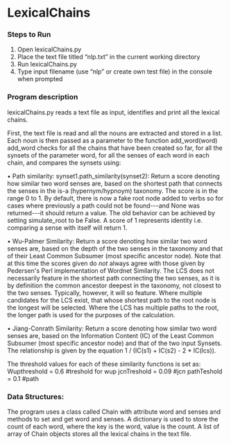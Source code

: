 # LexicalChains

### Steps to Run
1.	Open lexicalChains.py
2.	Place the text file titled “nlp.txt” in the current working directory
3.	Run lexicalChains.py
4.	Type input filename (use “nlp” or create own test file) in the console when prompted


### Program description

lexicalChains.py reads a text file as input, identifies and print all the lexical chains.

First, the text file is read and all the nouns are extracted and stored in a list. 
Each noun is then passed as a parameter to the function add_word(word)
add_word checks for all the chains that have been created so far, for all the synsets of the parameter word, for all the senses of each word in each chain,
and compares the synsets using:

•	Path similarity: 
synset1.path_similarity(synset2): Return a score denoting how similar two word senses are, based on the shortest path that connects the senses in the is-a (hypernym/hypnoym) taxonomy. The score is in the range 0 to 1. By default, there is now a fake root node added to verbs so for cases where previously a path could not be found---and None was returned---it should return a value. The old behavior can be achieved by setting simulate_root to be False. A score of 1 represents identity i.e. comparing a sense with itself will return 1.

•	Wu-Palmer Similarity:
Return a score denoting how similar two word senses are, based on the depth of the two senses in the taxonomy and that of their Least Common Subsumer (most specific ancestor node). Note that at this time the scores given do _not_ always agree with those given by Pedersen's Perl implementation of Wordnet Similarity. The LCS does not necessarily feature in the shortest path connecting the two senses, as it is by definition the common ancestor deepest in the taxonomy, not closest to the two senses. Typically, however, it will so feature. Where multiple candidates for the LCS exist, that whose shortest path to the root node is the longest will be selected. Where the LCS has multiple paths to the root, the longer path is used for the purposes of the calculation.

•	Jiang-Conrath Similarity: 
Return a score denoting how similar two word senses are, based on the Information Content (IC) of the Least Common Subsumer (most specific ancestor node) and that of the two input Synsets. The relationship is given by the equation 1 / (IC(s1) + IC(s2) - 2 * IC(lcs)).


The threshold values for each of these similarity functions is set as:
Wupthreshold = 0.6 #treshold for wup
jcnTreshold = 0.09 #jcn
pathTeshold = 0.1 #path


### Data Structures: 

The program uses a class called Chain with attribute word and senses and methods to set and get word and senses.
A dictionary is used to store the count of each word, where the key is the word, value is the count.
A list of array of Chain objects stores all the lexical chains in the text file.
